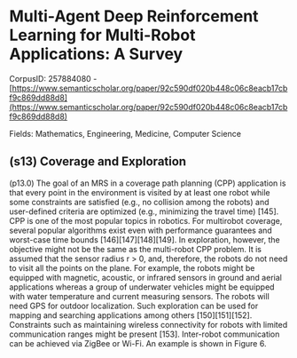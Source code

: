 # Multi-Agent Deep Reinforcement Learning for Multi-Robot Applications: A Survey

CorpusID: 257884080 - [https://www.semanticscholar.org/paper/92c590df020b448c06c8eacb17cbf9c869dd88d8](https://www.semanticscholar.org/paper/92c590df020b448c06c8eacb17cbf9c869dd88d8)

Fields: Mathematics, Engineering, Medicine, Computer Science

## (s13) Coverage and Exploration
(p13.0) The goal of an MRS in a coverage path planning (CPP) application is that every point in the environment is visited by at least one robot while some constraints are satisfied (e.g., no collision among the robots) and user-defined criteria are optimized (e.g., minimizing the travel time) [145]. CPP is one of the most popular topics in robotics. For multirobot coverage, several popular algorithms exist even with performance guarantees and worst-case time bounds [146][147][148][149]. In exploration, however, the objective might not be the same as the multi-robot CPP problem. It is assumed that the sensor radius r > 0, and, therefore, the robots do not need to visit all the points on the plane. For example, the robots might be equipped with magnetic, acoustic, or infrared sensors in ground and aerial applications whereas a group of underwater vehicles might be equipped with water temperature and current measuring sensors. The robots will need GPS for outdoor localization. Such exploration can be used for mapping and searching applications among others [150][151][152]. Constraints such as maintaining wireless connectivity for robots with limited communication ranges might be present [153]. Inter-robot communication can be achieved via ZigBee or Wi-Fi. An example is shown in Figure 6.
